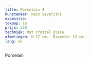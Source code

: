 ```yaml
---
title: Porselain 4
kunstenaar: Hein Severijns
expositie: 
tekoop: ja
prijs: 220
techniek: Mat crystal glaze
afmetingen: H 17 cm.- Diameter 13 cm.
lang: en
---
```


Porselain